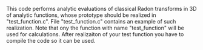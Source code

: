 This code performs analytic evaluations of classical Radon transforms in 3D of 
analytic functions, whose prototype should be realized in "test_function.c". 
File "test_function.c" contains an example of such realization. Note that 
ony the function with name "test_function" will be used for calculations. 
After realizaiton of your test function you have to compile the code 
so it can be used.

